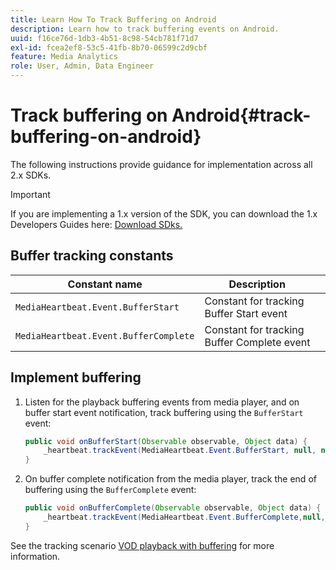 ```yaml
---
title: Learn How To Track Buffering on Android
description: Learn how to track buffering events on Android.
uuid: f16ce76d-1db3-4b51-8c98-54cb781f71d7
exl-id: fcea2ef8-53c5-41fb-8b70-06599c2d9cbf
feature: Media Analytics
role: User, Admin, Data Engineer
---
```

# Track buffering on Android{#track-buffering-on-android}

The following instructions provide guidance for implementation across all 2.x SDKs.

>[!IMPORTANT]
>If you are implementing a 1.x version of the SDK, you can download the 1.x Developers Guides here: [Download SDks.](/help/sdk-implement/download-sdks.md)

## Buffer tracking constants

|  Constant name  | Description&nbsp;&nbsp;&nbsp;&nbsp;  |
|---|---|
|  `MediaHeartbeat.Event.BufferStart`  | Constant for tracking Buffer Start event  |
|  `MediaHeartbeat.Event.BufferComplete`  | Constant for tracking Buffer Complete event  |

## Implement buffering

1. Listen for the playback buffering events from media player, and on buffer start event notification, track buffering using the `BufferStart` event:

   ```java
   public void onBufferStart(Observable observable, Object data) {  
       _heartbeat.trackEvent(MediaHeartbeat.Event.BufferStart, null, null);
   }
   ```

1. On buffer complete notification from the media player, track the end of buffering using the `BufferComplete` event:

   ```java
   public void onBufferComplete(Observable observable, Object data) {  
       _heartbeat.trackEvent(MediaHeartbeat.Event.BufferComplete,null, null);
   }
   ```

See the tracking scenario [VOD playback with buffering](/help/sdk-implement/tracking-scenarios/vod-buffering.md) for more information.
